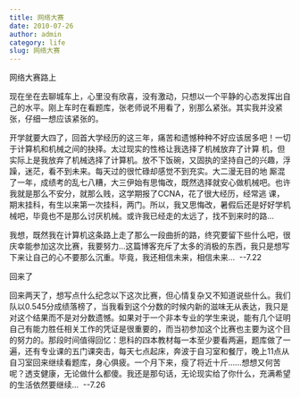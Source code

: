```yaml
---
title: 网络大赛
date: 2010-07-26
author: admin
category: life
slug: 网络大赛
---
```


<div id="blog_text">

网络大赛路上

现在坐在去聊城车上，心里没有欣喜，没有激动，只想以一个平静的心态发挥出自己的水平。刚上车时在看题库，张老师说不用看了，别那么紧张。其实我并没紧张，仔细一想应该紧张的。

开学就要大四了，回首大学经历的这三年，痛苦和遗憾种种不好应该居多吧！一切于计算机和机械之间的抉择。太过现实的性格让我选择了机械放弃了计算
机，但实际上是我放弃了机械选择了计算机。放不下饭碗，又固执的坚持自己的兴趣，浮躁，迷茫，看不到未来。每天过的很忙碌却感觉不到充实。大二漫无目的地
厮混了一年，成绩考的乱七八糟，大三伊始有思悔改，既然选择就安心做机械吧。也许我就是那么不安分，就那么贱，这学期报了CCNA，花了很大经历，经常逃
课，期末挂科，有生以来第一次挂科，两门。所以，我又思悔改，暑假后还是好好学机械吧，毕竟也不是那么讨厌机械。或许我已经走的太远了，找不到来时的路…

我想，既然我在计算机这条路上走了那么一段曲折的路，终究要留下些什么吧，很庆幸能参加这次比赛，我要努力…这篇博客充斥了太多的消极的东西，我只是想写下来让自己的心不要那么沉重。毕竟，我还相信未来，相信未来… 
--7.22

回来了

回来两天了，想写点什么纪念以下这次比赛，但心情复杂又不知道说些什么。我们队以0.545分成绩落榜了，当我看到这个分数的时候内新的滋味无从表达，我只是对这个结果而不是对分数遗憾。如果对于一个非本专业的学生来说，能有几个证明自己有能力胜任相关工作的凭证是很重要的，而当初参加这个比赛也主要为这个目的努力的。那段时间值得回忆：思科的四本教材每一本至少要看两遍，题库做了一遍，还有专业课的五门课突击，每天七点起床，奔波于自习室和餐厅，晚上11点从自习室回来继续看题库，身心俱疲。一个月下来，瘦了将近十斤......想想又何苦呢？透支健康，无论做什么都傻。我还是那句话，无论现实给了你什么，充满希望的生活依然要继续... 
--7.26

</div>
